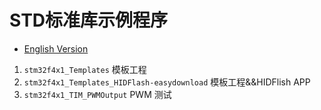 # STD标准库示例程序

* [English Version](./README.md)

1. `stm32f4x1_Templates` 模板工程
2. `stm32f4x1_Templates_HIDFlash-easydownload` 模板工程&&HIDFlish APP
3. `stm32f4x1_TIM_PWMOutput` PWM 测试